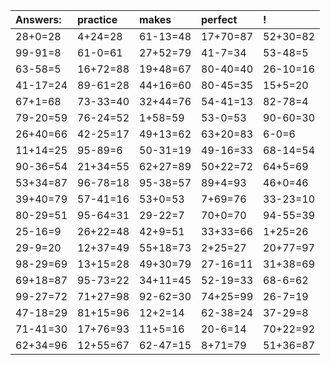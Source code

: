 | Answers: | practice | makes | perfect | ! |
| :--- | :--- | :--- | :--- | :--- |
| 28+0=28 | 4+24=28 | 61-13=48 | 17+70=87 | 52+30=82 | 
| 99-91=8 | 61-0=61 | 27+52=79 | 41-7=34 | 53-48=5 | 
| 63-58=5 | 16+72=88 | 19+48=67 | 80-40=40 | 26-10=16 | 
| 41-17=24 | 89-61=28 | 44+16=60 | 80-45=35 | 15+5=20 | 
| 67+1=68 | 73-33=40 | 32+44=76 | 54-41=13 | 82-78=4 | 
| 79-20=59 | 76-24=52 | 1+58=59 | 53-0=53 | 90-60=30 | 
| 26+40=66 | 42-25=17 | 49+13=62 | 63+20=83 | 6-0=6 | 
| 11+14=25 | 95-89=6 | 50-31=19 | 49-16=33 | 68-14=54 | 
| 90-36=54 | 21+34=55 | 62+27=89 | 50+22=72 | 64+5=69 | 
| 53+34=87 | 96-78=18 | 95-38=57 | 89+4=93 | 46+0=46 | 
| 39+40=79 | 57-41=16 | 53+0=53 | 7+69=76 | 33-23=10 | 
| 80-29=51 | 95-64=31 | 29-22=7 | 70+0=70 | 94-55=39 | 
| 25-16=9 | 26+22=48 | 42+9=51 | 33+33=66 | 1+25=26 | 
| 29-9=20 | 12+37=49 | 55+18=73 | 2+25=27 | 20+77=97 | 
| 98-29=69 | 13+15=28 | 49+30=79 | 27-16=11 | 31+38=69 | 
| 69+18=87 | 95-73=22 | 34+11=45 | 52-19=33 | 68-6=62 | 
| 99-27=72 | 71+27=98 | 92-62=30 | 74+25=99 | 26-7=19 | 
| 47-18=29 | 81+15=96 | 12+2=14 | 62-38=24 | 37-29=8 | 
| 71-41=30 | 17+76=93 | 11+5=16 | 20-6=14 | 70+22=92 | 
| 62+34=96 | 12+55=67 | 62-47=15 | 8+71=79 | 51+36=87 | 
